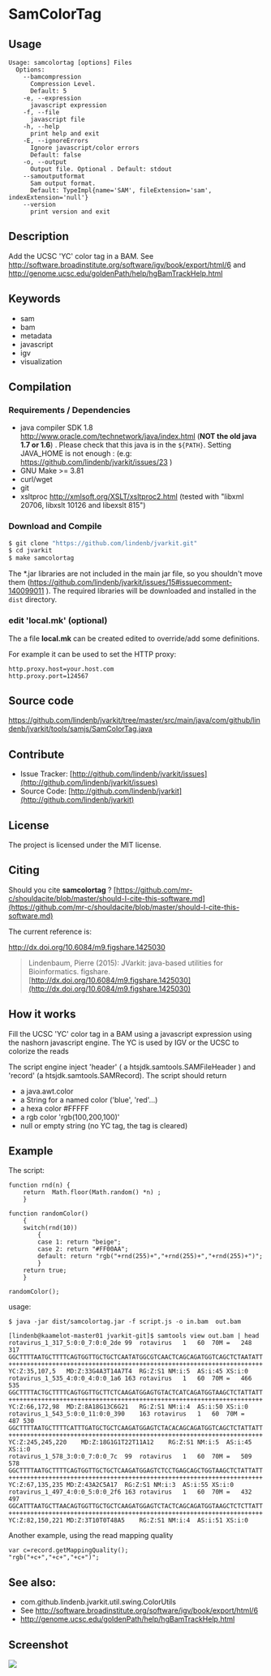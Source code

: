 # SamColorTag


## Usage

```
Usage: samcolortag [options] Files
  Options:
    --bamcompression
      Compression Level.
      Default: 5
    -e, --expression
      javascript expression
    -f, --file
      javascript file
    -h, --help
      print help and exit
    -E, --ignoreErrors
      Ignore javascript/color errors
      Default: false
    -o, --output
      Output file. Optional . Default: stdout
    --samoutputformat
      Sam output format.
      Default: TypeImpl{name='SAM', fileExtension='sam', indexExtension='null'}
    --version
      print version and exit

```


## Description

Add the UCSC 'YC' color tag in a BAM. See http://software.broadinstitute.org/software/igv/book/export/html/6 and http://genome.ucsc.edu/goldenPath/help/hgBamTrackHelp.html


## Keywords

 * sam
 * bam
 * metadata
 * javascript
 * igv
 * visualization


## Compilation

### Requirements / Dependencies

* java compiler SDK 1.8 http://www.oracle.com/technetwork/java/index.html (**NOT the old java 1.7 or 1.6**) . Please check that this java is in the `${PATH}`. Setting JAVA_HOME is not enough : (e.g: https://github.com/lindenb/jvarkit/issues/23 )
* GNU Make >= 3.81
* curl/wget
* git
* xsltproc http://xmlsoft.org/XSLT/xsltproc2.html (tested with "libxml 20706, libxslt 10126 and libexslt 815")


### Download and Compile

```bash
$ git clone "https://github.com/lindenb/jvarkit.git"
$ cd jvarkit
$ make samcolortag
```

The *.jar libraries are not included in the main jar file, so you shouldn't move them (https://github.com/lindenb/jvarkit/issues/15#issuecomment-140099011 ).
The required libraries will be downloaded and installed in the `dist` directory.

### edit 'local.mk' (optional)

The a file **local.mk** can be created edited to override/add some definitions.

For example it can be used to set the HTTP proxy:

```
http.proxy.host=your.host.com
http.proxy.port=124567
```
## Source code 

[https://github.com/lindenb/jvarkit/tree/master/src/main/java/com/github/lindenb/jvarkit/tools/samjs/SamColorTag.java
](https://github.com/lindenb/jvarkit/tree/master/src/main/java/com/github/lindenb/jvarkit/tools/samjs/SamColorTag.java
)
## Contribute

- Issue Tracker: [http://github.com/lindenb/jvarkit/issues](http://github.com/lindenb/jvarkit/issues)
- Source Code: [http://github.com/lindenb/jvarkit](http://github.com/lindenb/jvarkit)

## License

The project is licensed under the MIT license.

## Citing

Should you cite **samcolortag** ? [https://github.com/mr-c/shouldacite/blob/master/should-I-cite-this-software.md](https://github.com/mr-c/shouldacite/blob/master/should-I-cite-this-software.md)

The current reference is:

http://dx.doi.org/10.6084/m9.figshare.1425030

> Lindenbaum, Pierre (2015): JVarkit: java-based utilities for Bioinformatics. figshare.
> [http://dx.doi.org/10.6084/m9.figshare.1425030](http://dx.doi.org/10.6084/m9.figshare.1425030)


## How it works

Fill the  UCSC 'YC' color tag in a BAM using a javascript expression using
the nashorn javascript engine. The YC is used by IGV or the UCSC to colorize the reads

The script engine inject 'header' ( a htsjdk.samtools.SAMFileHeader ) and 'record' (a htsjdk.samtools.SAMRecord).
The script should return 

* a java.awt.color
* a String for a named color ('blue', 'red'...)
* a hexa color #FFFFF
* a rgb color 'rgb(100,200,100)'
* null or empty string (no YC tag, the tag is cleared)

## Example

The script:

```
function rnd(n) {
    return  Math.floor(Math.random() *n) ;
	}

function randomColor()
	{
	switch(rnd(10))
		{
		case 1: return "beige";
		case 2: return "#FF00AA";
		default: return "rgb("+rnd(255)+","+rnd(255)+","+rnd(255)+")";
		}
	return true;
	}

randomColor();
```

usage:

```
$ java -jar dist/samcolortag.jar -f script.js -o in.bam  out.bam

[lindenb@kaamelot-master01 jvarkit-git]$ samtools view out.bam | head
rotavirus_1_317_5:0:0_7:0:0_2de	99	rotavirus	1	60	70M	=	248	317	GGCTTTTAATGCTTTTCAGTGGTTGCTGCTCAATATGGCGTCAACTCAGCAGATGGTCAGCTCTAATATT	++++++++++++++++++++++++++++++++++++++++++++++++++++++++++++++++++++++	YC:Z:35,107,5	MD:Z:33G4A3T14A7T4	RG:Z:S1	NM:i:5	AS:i:45	XS:i:0
rotavirus_1_535_4:0:0_4:0:0_1a6	163	rotavirus	1	60	70M	=	466	535	GGCTTTTACTGCTTTTCAGTGGTTGCTTCTCAAGATGGAGTGTACTCATCAGATGGTAAGCTCTATTATT	++++++++++++++++++++++++++++++++++++++++++++++++++++++++++++++++++++++	YC:Z:66,172,98	MD:Z:8A18G13C6G21	RG:Z:S1	NM:i:4	AS:i:50	XS:i:0
rotavirus_1_543_5:0:0_11:0:0_390	163	rotavirus	1	60	70M	=	487	530	GGCTTTTAATGCTTTTCATTTGATGCTGCTCAAGATGGAGTCTACACAGCAGATGGTCAGCTCTATTATT	++++++++++++++++++++++++++++++++++++++++++++++++++++++++++++++++++++++	YC:Z:245,245,220	MD:Z:18G1G1T22T11A12	RG:Z:S1	NM:i:5	AS:i:45	XS:i:0
rotavirus_1_578_3:0:0_7:0:0_7c	99	rotavirus	1	60	70M	=	509	578	GGCTTTTAATGCTTTTCAGTGGTTGCTGCTCAAGATGGAGTCTCCTGAGCAGCTGGTAAGCTCTATTATT	++++++++++++++++++++++++++++++++++++++++++++++++++++++++++++++++++++++	YC:Z:67,135,235	MD:Z:43A2C5A17	RG:Z:S1	NM:i:3	AS:i:55	XS:i:0
rotavirus_1_497_4:0:0_5:0:0_2f6	163	rotavirus	1	60	70M	=	432	497	GGCATTTAATGCTTAACAGTGGTTGCTGCTCAAGATGGAGTCTACTCAGCAGATGGTAAGCTCTCTTATT	++++++++++++++++++++++++++++++++++++++++++++++++++++++++++++++++++++++	YC:Z:82,150,221	MD:Z:3T10T0T48A5	RG:Z:S1	NM:i:4	AS:i:51	XS:i:0
```

Another example, using the read mapping quality

```
var c=record.getMappingQuality();
"rgb("+c+","+c+","+c+")";
```


## See also:
  * com.github.lindenb.jvarkit.util.swing.ColorUtils
  * See http://software.broadinstitute.org/software/igv/book/export/html/6
  * http://genome.ucsc.edu/goldenPath/help/hgBamTrackHelp.html

## Screenshot

<img src="https://pbs.twimg.com/media/C_eefreXUAAO-rX.jpg"/>


